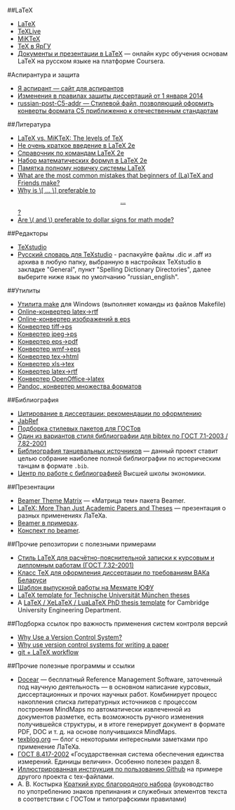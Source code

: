 ##LaTeX
* [LaTeX](http://www.latex-project.org/)
* [TeXLive](http://www.tug.org/texlive/index.html)
* [MiKTeX](http://www.miktex.org/)
* [TeX в ЯрГУ](http://www.tex.uniyar.ac.ru/soft.html)
* [Документы и презентации в LaTeX](http://www.coursera.org/learn/latex) — онлайн курс обучения основам LaTeX на русском языке на платформе Coursera.

#Аспирантура и защита
* [Я аспирант — сайт для аспирантов](http://yaaspirant.ru/)
* [Изменения в правилах защиты диссертаций от 1 января 2014](http://aakinshin.blogspot.ru/2014/01/government-decree-842.html)
* [russian-post-C5-addr — Стилевой файл, позволяющий оформить конверты формата C5 приближенно к отечественным стандартам](https://github.com/nvoronchev/russian-post-C5-addr)

##Литература
* [LaTeX vs. MiKTeX: The levels of TeX](http://www.tug.org/levels.html)
* [Не очень краткое введение в LaTeX 2e](http://www.ccas.ru/voron/download/books/tex/oetiker99latex.pdf)
* [Справочник по командам LaTeX 2e](http://grammarware.net/text/syutkin/TextInLaTeX.pdf)
* [Набор математических формул в LaTeX 2e](http://grammarware.net/text/syutkin/MathInLaTeX.pdf)
* [Памятка полному новичку системы LaTeX](http://kostyrka.ru/blog/archives/837)
* [What are the most common mistakes that beginners of (La)TeX and Friends make?](http://tex.stackexchange.com/questions/139873/what-are-the-most-common-mistakes-that-beginners-of-latex-and-friends-make)
* [Why is \\[ … \\] preferable to $$ … $$?](http://tex.stackexchange.com/q/503)
* [Are \\( and \\) preferable to dollar signs for math mode?](http://tex.stackexchange.com/q/510)

##Редакторы
* [TeXstudio](http://texstudio.sourceforge.net/)
* [Русский словарь для TeXstudio](http://extensions.openoffice.org/en/project/dict_ru_RU_yo) - распакуйте файлы .dic и .aff из архива в любую папку, выбранную в настройках TeXstudio в закладке "General", пункт "Spelling Dictionary Directories", далее выберите ниже язык по умолчанию "russian_english".

##Утилиты
* [Утилита make](http://gnuwin32.sourceforge.net/packages/make.htm) для Windows (выполняет команды из файлов Makefile)
* [Online-конвертер latex->rtf](http://www.sciweavers.org/convert-latex-to-rtf)
* [Online-конвертер изображений в eps](http://www.converthub.com/)
* [Конвертер tiff->ps](http://www.libtiff.org/)
* [Конвертер jpeg->ps](http://www.pdflib.com/)
* [Конвертер eps->pdf](http://www.ctan.org/tex-archive/support/epstopdf/?action=/tex-archive/support/)
* [Конвертер wmf->eps](http://www.wmf2eps.de.vu/)
* [Конвертер tex->html](http://hutchinson.belmont.ma.us/tth/)
* [Конвертер xls->tex](http://www.jam-software.com/software.html)
* [Конвертер latex->rtf](http://sourceforge.net/projects/latex2rtf/)
* [Конвертер OpenOffice->latex](http://writer2latex.sourceforge.net/)
* [Pandoc, конвертер множества форматов](http://pandoc.org/releases.html)

##Библиография
* [Цитирование в диссертации: рекомендации по оформлению](http://www.dissernet.org/instructions/instruction/citation-in-the-thesis-recommendations-on-the-formulation.htm)
* [JabRef](http://www.jabref.org/)
* [Подборка стилевых пакетов для ГОСТов](http://www.ctan.org/tex-archive/biblio/bibtex/contrib/gost)
* [Один из вариантов стиля библиографии для bibtex по ГОСТ 7.1-2003 / 7.82-2001](https://github.com/artptr/bibgost)
* [Библиография танцевальных источников](http://github.com/georgthegreat/dancebooks-bibtex) — данный проект ставит целью собрание наиболее полной библиографии по историческим танцам в формате `.bib`.
* [Центр по работе с библиографией](http://academics.hse.ru/bibliography/) Высшей школы экономики.

##Презентации
* [Beamer Theme Matrix](http://www.hartwork.org/beamer-theme-matrix/) — «Матрица тем» пакета Beamer.
* [LaTeX: More Than Just Academic Papers and Theses](http://www.overleaf.com/articles/latex-more-than-just-academic-papers-and-theses/cyfvvyfrpmyn#.VpPt_h5hUlh) — презентация о разных применениях ЛаТеХа.
* [Beamer в примерах](http://www.tug.org/pracjourn/2005-4/mertz/mertz.pdf).
* [Конспект по beamer](http://en.wikibooks.org/wiki/LaTeX/Presentations).

##Прочие репозитории с полезными примерами
* [Стиль LaTeX для расчётно-пояснительной записки к курсовым и дипломным работам (ГОСТ 7.32-2001)](https://github.com/rominf/latex-g7-32)
* [Класс TeX для оформления диссертации по требованиям ВАКа Беларуси](https://github.com/belgraviton/thesisby)
* [Шаблон выпускной работы на Мехмате ЮФУ](https://github.com/MMCS-SFEDU/mmcs_sfedu_thesis)
* [LaTeX template for Technische Universität München theses](https://github.com/fwalch/tum-thesis-latex)
* A [LaTeX / XeLaTeX / LuaLaTeX PhD thesis template](https://github.com/kks32/phd-thesis-template) for Cambridge University Engineering Department.

##Подборка ссылок про важность применения систем контроля версий
* [Why Use a Version Control System?](http://www.git-tower.com/learn/git/ebook/mac/basics/why-use-version-control)
* [Why use version control systems for writing a paper](http://academia.stackexchange.com/questions/5277/why-use-version-control-systems-for-writing-a-paper/5286#5286)
* [git + LaTeX workflow](http://stackoverflow.com/questions/6188780/git-latex-workflow)

##Прочие полезные программы и ссылки
* [Docear](http://www.docear.org/) — бесплатный Reference Management Software, заточенный под научную деятельность — в основном написание курсовых, диссертационных и прочих научных работ. Комбинирует процесс накопления списка литературных источников с процессом построения MindMaps по автоматически извлеченной из документов разметке, есть возможность ручного изменения получившейся структуры, и в итоге генерирует документ в формате PDF, DOC и т. д. на основе получившихся MindMaps.
* [texblog.org](http://texblog.org/) — блог с некоторыми интересными заметками про применение ЛаТеХа.
* [ГОСТ 8.417-2002](http://hoster.bmstu.ru/~ms/normocontrol/gosts/8.417-2002.pdf) «Государственная система обеспечения единства измерений. Единицы величин». Особенно полезен раздел 8.
* [Иллюстрированная инструкция по пользованию Github](http://blog.harrix.org/?p=933) на примере другого проекта с tex-файлами.
* А. В. Костырка [Краткий курс благородного набора](http://www.dropbox.com/s/x4hajy4pkw3wdql/wholesome-typesetting.pdf?dl=1&pv=1) (руководство по употреблению знаков препинания и служебных элементов текста в соответствии с ГОСТом и типографскими правилами)
